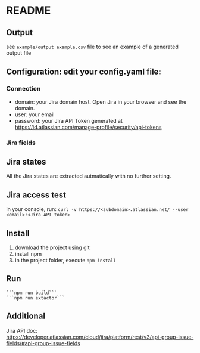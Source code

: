 # README #

## Output
see ```example/output example.csv``` file to see an example of a generated output file

## Configuration: edit your config.yaml file:
### Connection
- domain: your Jira domain host. Open Jira in your browser and see the domain.
- user: your email
- password: your Jira API Token generated at https://id.atlassian.com/manage-profile/security/api-tokens
### Jira fields

## Jira states
All the Jira states are extracted autmatically with no further setting.


## Jira access test
in your console, run:
```curl -v https://<subdomain>.atlassian.net/ --user <email>:<Jira API token>```

## Install
1. download the project using git
2. install npm
2. in the project folder, execute
    ```npm install```


## Run
    ```npm run build```
    ```npm run extactor```

## Additional
Jira API doc: https://developer.atlassian.com/cloud/jira/platform/rest/v3/api-group-issue-fields/#api-group-issue-fields

